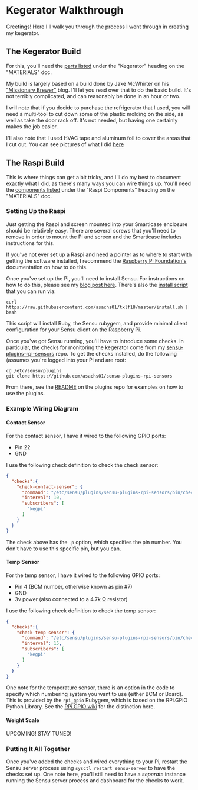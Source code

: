 # Kegerator Walkthrough

Greetings! Here I'll walk you through the process I went through in creating my kegerator.

## The Kegerator Build

For this, you'll need the [parts listed][1] under the "Kegerator" heading on the "MATERIALS" doc.

My build is largely based on a build done by Jake McWhirter on his ["Missionary Brewer"][2] blog. I'll let you read over that to do the basic build. It's not terribly complicated, and can reasonably be done in an hour or two.

I will note that if you decide to purchase the refrigerator that I used, you will need a multi-tool to cut down some of the plastic molding on the side, as well as take the door rack off. It's not needed, but having one certainly makes the job easier.

I'll also note that I used HVAC tape and aluminum foil to cover the areas that I cut out. You can see pictures of what I did [here][3]

## The Raspi Build

This is where things can get a bit tricky, and I'll do my best to document exactly what I did, as there's many ways you can wire things up. You'll need the [components listed][4] under the "Raspi Components" heading on the "MATERIALS" doc.

### Setting Up the Raspi

Just getting the Raspi and screen mounted into your Smarticase enclosure should be relatively easy. There are several screws that you'll need to remove in order to mount the Pi and screen and the Smarticase includes instructions for this.

If you've not ever set up a Raspi and need a pointer as to where to start with getting the software installed, I recommend the [Raspberry Pi Foundation's][5] documentation on how to do this.

Once you've set up the Pi, you'll need to install Sensu. For instructions on how to do this, please see my [blog post here][6]. There's also the [install script][7] that you can run via:

`curl https://raw.githubusercontent.com/asachs01/txlf18/master/install.sh | bash`

This script will install Ruby, the Sensu rubygem, and provide minimal client configuration for your Sensu client on the Raspberry Pi.

Once you've got Sensu running, you'll have to introduce some checks. In particular, the checks for monitoring the kegerator come from my [sensu-plugins-rpi-sensors][8] repo. To get the checks installed, do the following (assumes you're logged into your Pi and are root:

```shell
cd /etc/sensu/plugins
git clone https://github.com/asachs01/sensu-plugins-rpi-sensors
```

From there, see the [README][9] on the plugins repo for examples on how to use the plugins.

### Example Wiring Diagram

#### Contact Sensor

For the contact sensor, I have it wired to the following GPIO ports:

* Pin 22
* GND

I use the following check definition to check the check sensor:

```json
{
  "checks":{
    "check-contact-sensor": {
      "command": "/etc/sensu/plugins/sensu-plugins-rpi-sensors/bin/check-contact-sensor.rb -p 22",
      "interval": 10,
      "subscribers": [
        "kegpi"
      ]
    }
  }
}
```

The check above has the `-p` option, which specifies the pin number. You don't have to use this specific pin, but you can.

#### Temp Sensor

For the temp sensor, I have it wired to the following GPIO ports:

* Pin 4 (BCM number, otherwise known as pin #7)
* GND
* 3v power (also connected to a 4.7k Ω resistor)

I use the following check definition to check the temp sensor:

```json
{
  "checks":{
    "check-temp-sensor": {
      "command": "/etc/sensu/plugins/sensu-plugins-rpi-sensors/bin/check-temp-sensor.rb -F -w 45 -c 60",
      "interval": 15,
      "subscribers": [
        "kegpi"
      ]
    }
  }
}
```

One note for the temperature sensor, there is an option in the code to specify which numbering system you want to use (either BCM or Board). This is provided by the `rpi_gpio` Rubygem, which is based on the RPi.GPIO Python Library. See the [RPi.GPIO wiki][10] for the distinction here.

#### Weight Scale

UPCOMING! STAY TUNED!

### Putting It All Together

Once you've added the checks and wired everything to your Pi, restart the Sensu server process using `sysctl restart sensu-server` to have the checks set up. One note here, you'll still need to have a _seperate_ instance running the Sensu server process and dashboard for the checks to work.

<!-- LINKS -->
[1]: https://github.com/asachs01/txlf18/blob/master/MATERIALS.md#kegerator
[2]: https://missionarybrewer.wordpress.com/how-to-build-your-own-kegerator/
[3]: http://aaron.sachs.blog/moving-to-kegging/
[4]: https://github.com/asachs01/txlf18/blob/master/MATERIALS.md#raspi-components
[5]: https://www.raspberrypi.org/documentation/installation/installing-images/
[6]: http://aaron.sachs.blog/monitoring-raspberry-pis-with-sensu/
[7]: install.sh
[8]: https://github.com/asachs01/sensu-plugins-rpi-sensors
[9]: https://github.com/asachs01/sensu-plugins-rpi-sensors/blob/master/README.md
[10]: https://sourceforge.net/p/raspberry-gpio-python/wiki/BasicUsage/